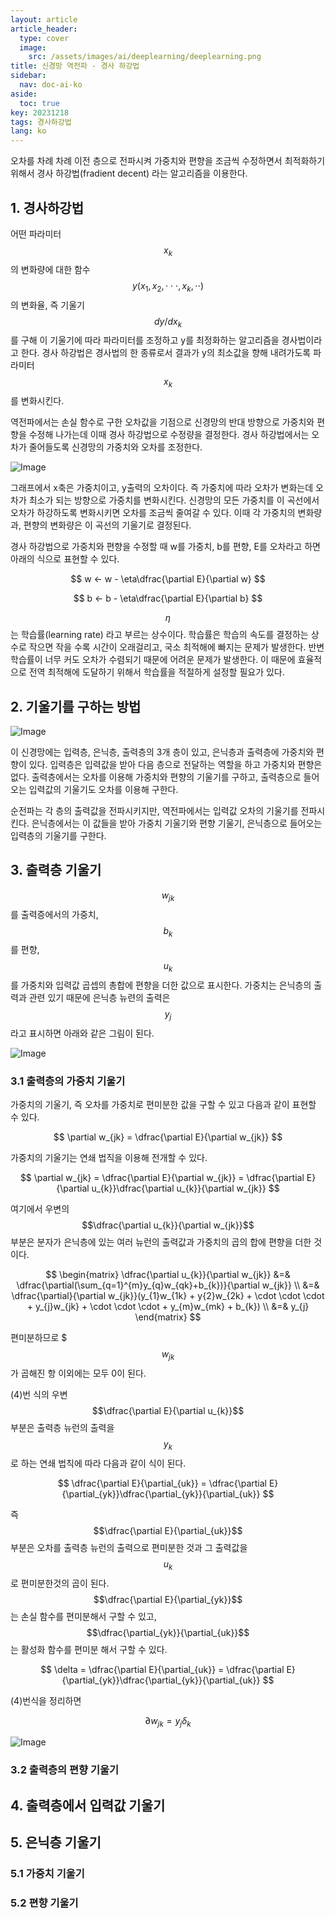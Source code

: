 ```yaml
---
layout: article
article_header:
  type: cover
  image:
    src: /assets/images/ai/deeplearning/deeplearning.png
title: 신경망 역전파 - 경사 하강법
sidebar:
  nav: doc-ai-ko
aside:
  toc: true
key: 20231218
tags: 경사하강법
lang: ko
---
```

오차를 차례 차례 이전 층으로 전파시켜 가중치와 편향을 조금씩 수정하면서 최적화하기 위해서 경사 하강법(fradient decent) 라는 알고리즘을 이용한다.
<!--more-->

## 1. 경사하강법
어떤 파라미터 $$x_{k}$$의 변화량에 대한 함수 $$y(x_{1},x_{2}, \cdot \cdot \cdot, x_{k}, \cdot \cdot)$$ 의 변화율, 즉 기울기 $$dy/dx_{k}$$ 를 구해 이 기울기에 따라 파라미터를 조정하고 y를 최정화하는 알고리즘을 경사법이라고 한다.
경사 하강법은 경사법의 한 종류로서 결과가 y의 최소값을 향해 내려가도록 파라미터 $$x_{k}$$를 변화시킨다.

역전파에서는 손실 함수로 구한 오차값을 기점으로 신경망의 반대 방향으로 가중치와 편향을 수정해 나가는데 이때 경사 하강법으로 수정량을 결정한다. 경사 하강법에서는 오차가 줄어들도록 신경망의 가중치와 오차를 조정한다.

![Image](/assets/images/ai/deeplearning/gradient_decent_graph.png)

그래프에서 x축은 가중치이고, y출력의 오차이다. 즉 가중치에 따라 오차가 변화는데 오차가 최소가 되는 방향으로 가중치를 변화시킨다. 신경망의 모든 가중치를 이 곡선에서 오차가 하강하도록 변화시키면 오차를 조금씩 줄여갈 수 있다.
이때 각 가중치의 변화량과, 편향의 변화량은 이 곡선의 기울기로 결정된다.

경사 하강법으로 가중치와 편향을 수정할 때 w를 가중치, b를 편향, E를 오차라고 하면 아래의 식으로 표현할 수 있다.

$$
w <- w - \eta\dfrac{\partial E}{\partial w}
$$

$$
b <- b - \eta\dfrac{\partial E}{\partial b}
$$

$$\eta$$ 는 학습률(learning rate) 라고 부르는 상수이다. 학습률은 학습의 속도를 결정하는 상수로 작으면 작을 수록 시간이 오래걸리고, 국소 최적해에 빠지는 문제가 발생한다.
반변 학습률이 너무 커도 오차가 수렴되기 때문에 어려운 문제가 발생한다. 이 때문에 효율적으로 전역 최적해에 도달하기 위해서 학습률을 적절하게 설정할 필요가 있다.

## 2. 기울기를 구하는 방법

![Image](/assets/images/ai/deeplearning/gradient-image-0.png)

이 신경망에는 입력층, 은닉층, 출력층의 3개 층이 있고, 은닉층과 출력층에 가중치와 편향이 있다. 입력층은 입력값을 받아 다음 층으로 전달하는 역할을 하고 가중치와 편향은 없다.
출력층에서는 오차를 이용해 가중치와 편향의 기울기를 구하고, 출력층으로 들어오는 입력값의 기울기도 오차를 이용해 구한다.

순전파는 각 층의 출력값을 전파시키지만, 역전파에서는 입력값 오차의 기울기를 전파시킨다. 은닉층에서는 이 값들을 받아 가중치 기울기와 편향 기울기, 은닉층으로 들어오는 입력층의 기울기를 구한다.

## 3. 출력층 기울기
$$w_{jk}$$ 를 출력증에서의 가중치, $$b_{k}$$를 편향, $$u_{k}$$를 가중치와 입력값 곱셉의 총합에 편향을 더한 값으로 표시한다.
가중치는 은닉층의 출력과 관련 있기 때문에 은닉층 뉴련의 출력은 $$y_{j}$$ 라고 표시하면 아래와 같은 그림이 된다.

![Image](/assets/images/ai/deeplearning/gradient-image-1.png)

### 3.1 출력층의 가중치 기울기
가중치의 기울기, 즉 오차를 가중치로 편미분한 값을 구할 수 있고 다음과 같이 표현할 수 있다.   

$$
\partial w_{jk} = \dfrac{\partial E}{\partial w_{jk}}
$$

가중치의 기울기는 연쇄 법직을 이용해 전개할 수 있다.   

$$
\partial w_{jk} = \dfrac{\partial E}{\partial w_{jk}} = \dfrac{\partial E}{\partial u_{k}}\dfrac{\partial u_{k}}{\partial w_{jk}}
$$

여기에서 우변의 $$\dfrac{\partial u_{k}}{\partial w_{jk}}$$ 부분은 분자가 은닉층에 있는 여러 뉴런의 출력값과 가중치의 곱의 합에 편향을 더한 것이다.    

$$
\begin{matrix}
\dfrac{\partial u_{k}}{\partial w_{jk}} &=& \dfrac{\partial(\sum_{q=1}^{m}y_{q}w_{qk}+b_{k})}{\partial w_{jk}} \\
&=& \dfrac{\partial}{\partial w_{jk}}(y_{1}w_{1k} + y{2}w_{2k} + \cdot \cdot \cdot + y_{j}w_{jk} + \cdot \cdot \cdot + y_{m}w_{mk} + b_{k}) \\  
&=& y_{j}
\end{matrix}
$$

편미분하므로 $$$w_{jk}$$ 가 곱해진 항 이외에는 모두 0이 된다.

(4)번 식의 우변 $$\dfrac{\partial E}{\partial u_{k}}$$ 부분은 출력층 뉴런의 출력을 $$y_{k}$$ 로 하는 연쇄 법칙에 따라 다음과 같이 식이 된다.

$$
\dfrac{\partial E}{\partial_{uk}} = \dfrac{\partial E}{\partial_{yk}}\dfrac{\partial_{yk}}{\partial_{uk}}
$$

즉 $$\dfrac{\partial E}{\partial_{uk}}$$ 부분은 오차를 출력층 뉴런의 출력으로 편미분한 것과 그 출력값을 $$u_{k}$$ 로 편미분한것의 곱이 된다.   
$$\dfrac{\partial E}{\partial_{yk}}$$는 손실 함수를 편미분해서 구할 수 있고, $$\dfrac{\partial_{yk}}{\partial_{uk}}$$ 는 활성화 함수를 편미분 해서 구할 수 있다.

$$
\delta = \dfrac{\partial E}{\partial_{uk}} = \dfrac{\partial E}{\partial_{yk}}\dfrac{\partial_{yk}}{\partial_{uk}}
$$


(4)번식을 정리하면

$$
\partial w_{jk} = y_{j}\delta_{k}
$$

![Image](/assets/images/ai/deeplearning/gradient-image-2.png)

### 3.2 출력층의 편향 기울기

## 4. 출력층에서 입력값 기울기


## 5. 은닉층 기울기

### 5.1 가중치 기울기


### 5.2 편향 기울기